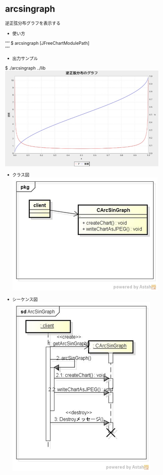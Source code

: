 arcsingraph
===========
逆正弦分布グラフを表示する

* 使い方  

‘‘‘‘
$ arcsingraph [JFreeChartModulePath]  
‘‘‘‘

* 出力サンプル  

$ ./arcsingraph ../lib  
![arcsingraph](images/arcSinGraph.jpg)

* クラス図  
![arcsingraph](images/pkgArcSinGraph.jpg)

* シーケンス図  
![arcsingraph](images/sdArcSinGraph.jpg)
